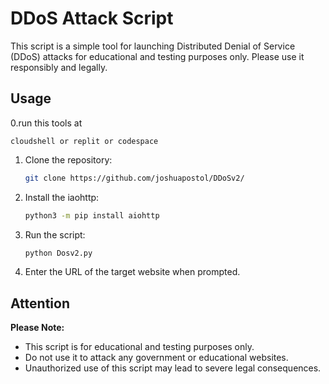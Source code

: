 # DDoS Attack Script

This script is a simple tool for launching Distributed Denial of Service (DDoS) attacks for educational and testing purposes only. Please use it responsibly and legally.

## Usage

0.run this tools at
  ```run using this terminal
  cloudshell or replit or codespace
  ```

1. Clone the repository:

    ```bash
    git clone https://github.com/joshuapostol/DDoSv2/
    ```

2. Install the iaohttp:

    ```bash
    python3 -m pip install aiohttp
    ```

3. Run the script:

    ```bash
    python Dosv2.py
    ```

4. Enter the URL of the target website when prompted.

## Attention

**Please Note:**
- This script is for educational and testing purposes only.
- Do not use it to attack any government or educational websites.
- Unauthorized use of this script may lead to severe legal consequences.
